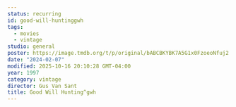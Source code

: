 ```yaml
---
status: recurring
id: good-will-huntinggwh
tags:
  - movies
  - vintage
studio: general
poster: https://image.tmdb.org/t/p/original/bABCBKYBK7A5G1x0FzoeoNfuj2.jpg
date: "2024-02-07"
modified: 2025-10-16 20:10:28 GMT-04:00
year: 1997
category: vintage
director: Gus Van Sant
title: Good Will Hunting^gwh
---
```


